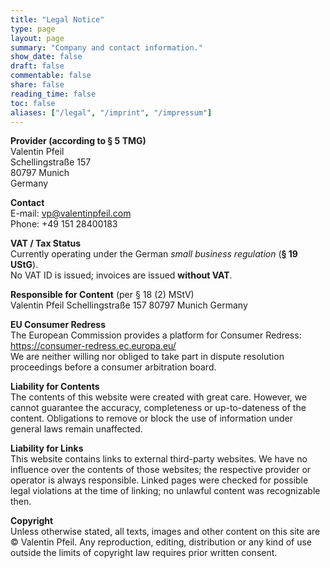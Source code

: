 ```yaml
---
title: "Legal Notice"
type: page
layout: page
summary: "Company and contact information."
show_date: false
draft: false
commentable: false
share: false
reading_time: false
toc: false
aliases: ["/legal", "/imprint", "/impressum"]
---
```


**Provider (according to § 5 TMG)**  
Valentin Pfeil  
Schellingstraße 157  
80797 Munich  
Germany

**Contact**  
E-mail: vp@valentinpfeil.com  
Phone: +49 151 28400183

**VAT / Tax Status**  
Currently operating under the German *small business regulation* (**§ 19 UStG**).  
No VAT ID is issued; invoices are issued **without VAT**.

**Responsible for Content** (per § 18 (2) MStV)  
Valentin Pfeil
Schellingstraße 157
80797 Munich
Germany

<!--
OPTIONAL: Professional Liability Insurance
Uncomment/fill if applicable. If not needed, keep this block removed.

**Professional Liability Insurance**  
Insurer: …  
Registered office: …  
Geographical scope of insurance: …
-->

**EU Consumer Redress**  
The European Commission provides a platform for Consumer Redress:  
https://consumer-redress.ec.europa.eu/  
We are neither willing nor obliged to take part in dispute resolution proceedings before a consumer arbitration board.

**Liability for Contents**  
The contents of this website were created with great care. However, we cannot guarantee the accuracy, completeness or up-to-dateness of the content. Obligations to remove or block the use of information under general laws remain unaffected.

**Liability for Links**  
This website contains links to external third-party websites. We have no influence over the contents of those websites; the respective provider or operator is always responsible. Linked pages were checked for possible legal violations at the time of linking; no unlawful content was recognizable then.

**Copyright**  
Unless otherwise stated, all texts, images and other content on this site are © Valentin Pfeil. Any reproduction, editing, distribution or any kind of use outside the limits of copyright law requires prior written consent.
